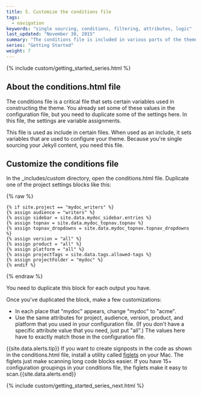 ```yaml
---
title: 5. Customize the conditions file
tags: 
  - navigation
keywords: "single sourcing, conditions, filtering, attributes, logic"
last_updated: "November 30, 2015"
summary: "The conditions file is included in various parts of the theme. Its purpose is to set attributes as variables that affect how the theme is constructed. The settings in this file are essential for single sourcing."
series: "Getting Started"
weight: 7
---
```


{% include custom/getting_started_series.html %}

## About the conditions.html file
The conditions file is a critical file that sets certain variables used in constructing the theme. You already set some of these values in the configuration file, but you need to duplicate some of the settings here. In this file, the settings are variable assignments.

This file is used as include in certain files. When used as an include, it sets variables that are used to configure your theme. Because you're single sourcing your Jekyll content, you need this file.

## Customize the conditions file

In the \_includes/custom directory, open the conditions.html file. Duplicate one of the project settings blocks like this:

{% raw %}
```
{% if site.project == "mydoc_writers" %}
{% assign audience = "writers" %}
{% assign sidebar = site.data.mydoc_sidebar.entries %}
{% assign topnav = site.data.mydoc_topnav.topnav %}
{% assign topnav_dropdowns = site.data.mydoc_topnav.topnav_dropdowns %}
{% assign version = "all" %}
{% assign product = "all" %}
{% assign platform = "all" %}
{% assign projectTags = site.data.tags.allowed-tags %}
{% assign projectFolder = "mydoc" %}
{% endif %}
```
{% endraw %}

You need to duplicate this block for each output you have.

Once you've duplicated the block, make a few customizations:

* In each place that "mydoc" appears, change "mydoc" to "acme". 
* Use the same attributes for project, audience, version, product, and platform that you used in your configuration file. (If you don't have a specific attribute value that you need, just put "all".) The values here have to exactly match those in the configuration file.

{{site.data.alerts.tip}} If you want to create signposts in the code as shown in the conditions.html file, install a utility called [figlets](http://www.figlet.org/) on your Mac. The figlets just make scanning long code blocks easier. If you have 15+ configuration groupings in your conditions file, the figlets make it easy to scan.{{site.data.alerts.end}}

{% include custom/getting_started_series_next.html %}

